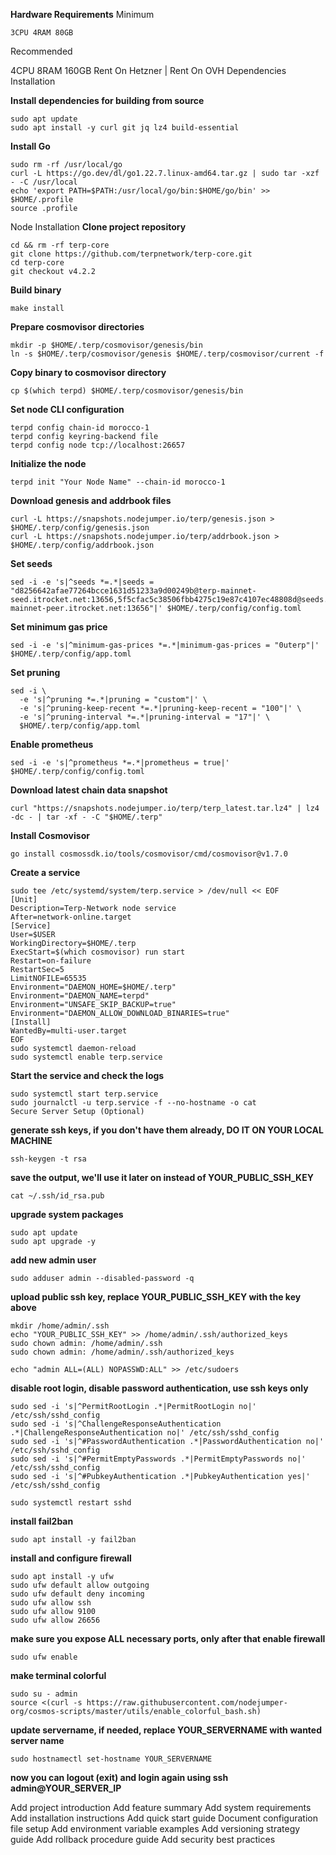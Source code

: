 **Hardware Requirements**
Minimum
```
3CPU 4RAM 80GB
```

Recommended

4CPU 8RAM 160GB
Rent On Hetzner | Rent On OVH
Dependencies Installation

**Install dependencies for building from source**
```
sudo apt update
sudo apt install -y curl git jq lz4 build-essential
```

**Install Go**
```
sudo rm -rf /usr/local/go
curl -L https://go.dev/dl/go1.22.7.linux-amd64.tar.gz | sudo tar -xzf - -C /usr/local
echo 'export PATH=$PATH:/usr/local/go/bin:$HOME/go/bin' >> $HOME/.profile
source .profile
```

Node Installation
**Clone project repository**
```
cd && rm -rf terp-core
git clone https://github.com/terpnetwork/terp-core.git
cd terp-core
git checkout v4.2.2
```

**Build binary**
```
make install
```

**Prepare cosmovisor directories**
```
mkdir -p $HOME/.terp/cosmovisor/genesis/bin
ln -s $HOME/.terp/cosmovisor/genesis $HOME/.terp/cosmovisor/current -f
```

**Copy binary to cosmovisor directory**
```
cp $(which terpd) $HOME/.terp/cosmovisor/genesis/bin
```

**Set node CLI configuration**
```
terpd config chain-id morocco-1
terpd config keyring-backend file
terpd config node tcp://localhost:26657
```

**Initialize the node**
```
terpd init "Your Node Name" --chain-id morocco-1
```

**Download genesis and addrbook files**
```
curl -L https://snapshots.nodejumper.io/terp/genesis.json > $HOME/.terp/config/genesis.json
curl -L https://snapshots.nodejumper.io/terp/addrbook.json > $HOME/.terp/config/addrbook.json
```

**Set seeds**
```
sed -i -e 's|^seeds *=.*|seeds = "d8256642afae77264bcce1631d51233a9d00249b@terp-mainnet-seed.itrocket.net:13656,5f5cfac5c38506fbb4275c19e87c4107ec48808d@seeds.nodex.one:10410,8542cd7e6bf9d260fef543bc49e59be5a3fa9074@seed.publicnode.com:26656,a81dc3bf1bb1c3837b768eeb82659eecc971890b@terp-mainnet-peer.itrocket.net:13656"|' $HOME/.terp/config/config.toml
```

**Set minimum gas price**
```
sed -i -e 's|^minimum-gas-prices *=.*|minimum-gas-prices = "0uterp"|' $HOME/.terp/config/app.toml
```

**Set pruning**
```
sed -i \
  -e 's|^pruning *=.*|pruning = "custom"|' \
  -e 's|^pruning-keep-recent *=.*|pruning-keep-recent = "100"|' \
  -e 's|^pruning-interval *=.*|pruning-interval = "17"|' \
  $HOME/.terp/config/app.toml
```

**Enable prometheus**
```
sed -i -e 's|^prometheus *=.*|prometheus = true|' $HOME/.terp/config/config.toml
```
**Download latest chain data snapshot**
```
curl "https://snapshots.nodejumper.io/terp/terp_latest.tar.lz4" | lz4 -dc - | tar -xf - -C "$HOME/.terp"
```

**Install Cosmovisor**
```
go install cosmossdk.io/tools/cosmovisor/cmd/cosmovisor@v1.7.0
```

**Create a service**
```
sudo tee /etc/systemd/system/terp.service > /dev/null << EOF
[Unit]
Description=Terp-Network node service
After=network-online.target
[Service]
User=$USER
WorkingDirectory=$HOME/.terp
ExecStart=$(which cosmovisor) run start
Restart=on-failure
RestartSec=5
LimitNOFILE=65535
Environment="DAEMON_HOME=$HOME/.terp"
Environment="DAEMON_NAME=terpd"
Environment="UNSAFE_SKIP_BACKUP=true"
Environment="DAEMON_ALLOW_DOWNLOAD_BINARIES=true"
[Install]
WantedBy=multi-user.target
EOF
sudo systemctl daemon-reload
sudo systemctl enable terp.service
```

**Start the service and check the logs**
```
sudo systemctl start terp.service
sudo journalctl -u terp.service -f --no-hostname -o cat
Secure Server Setup (Optional)
```

**generate ssh keys, if you don't have them already, DO IT ON YOUR LOCAL MACHINE**
```
ssh-keygen -t rsa
```

**save the output, we'll use it later on instead of YOUR_PUBLIC_SSH_KEY**
```
cat ~/.ssh/id_rsa.pub
```

**upgrade system packages**
```
sudo apt update
sudo apt upgrade -y
```

**add new admin user**
```
sudo adduser admin --disabled-password -q
```

**upload public ssh key, replace YOUR_PUBLIC_SSH_KEY with the key above**
```
mkdir /home/admin/.ssh
echo "YOUR_PUBLIC_SSH_KEY" >> /home/admin/.ssh/authorized_keys
sudo chown admin: /home/admin/.ssh
sudo chown admin: /home/admin/.ssh/authorized_keys

echo "admin ALL=(ALL) NOPASSWD:ALL" >> /etc/sudoers
```

**disable root login, disable password authentication, use ssh keys only**
```
sudo sed -i 's|^PermitRootLogin .*|PermitRootLogin no|' /etc/ssh/sshd_config
sudo sed -i 's|^ChallengeResponseAuthentication .*|ChallengeResponseAuthentication no|' /etc/ssh/sshd_config
sudo sed -i 's|^#PasswordAuthentication .*|PasswordAuthentication no|' /etc/ssh/sshd_config
sudo sed -i 's|^#PermitEmptyPasswords .*|PermitEmptyPasswords no|' /etc/ssh/sshd_config
sudo sed -i 's|^#PubkeyAuthentication .*|PubkeyAuthentication yes|' /etc/ssh/sshd_config

sudo systemctl restart sshd
```

**install fail2ban**
```
sudo apt install -y fail2ban
```

**install and configure firewall**
```
sudo apt install -y ufw
sudo ufw default allow outgoing
sudo ufw default deny incoming
sudo ufw allow ssh
sudo ufw allow 9100
sudo ufw allow 26656
```

**make sure you expose ALL necessary ports, only after that enable firewall**
```
sudo ufw enable
```

**make terminal colorful**
```
sudo su - admin
source <(curl -s https://raw.githubusercontent.com/nodejumper-org/cosmos-scripts/master/utils/enable_colorful_bash.sh)
```

**update servername, if needed, replace YOUR_SERVERNAME with wanted server name**
```
sudo hostnamectl set-hostname YOUR_SERVERNAME
```

**now you can logout (exit) and login again using ssh admin@YOUR_SERVER_IP**

Add project introduction
Add feature summary
Add system requirements
Add installation instructions
Add quick start guide
Document configuration file setup
Add environment variable examples
Add versioning strategy guide
Add rollback procedure guide
Add security best practices

